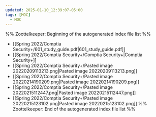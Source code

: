 ```yaml
---
updated: 2025-01-10_12:39:07-05:00
tags: [MOC]
  - MOC
---
```

%% Zoottelkeeper: Beginning of the autogenerated index file list  %%
-  [[Spring 2022/Comptia Security+/601_study_guide.pdf|601_study_guide.pdf]]
-  [[Spring 2022/Comptia Security+/Comptia Security+|Comptia Security+]]
-  [[Spring 2022/Comptia Security+/Pasted image 20220209113213.png|Pasted image 20220209113213.png]]
-  [[Spring 2022/Comptia Security+/Pasted image 20220214190209.png|Pasted image 20220214190209.png]]
-  [[Spring 2022/Comptia Security+/Pasted image 20220215112447.png|Pasted image 20220215112447.png]]
-  [[Spring 2022/Comptia Security+/Pasted image 20220215123102.png|Pasted image 20220215123102.png]]
%% Zoottelkeeper: End of the autogenerated index file list  %%

